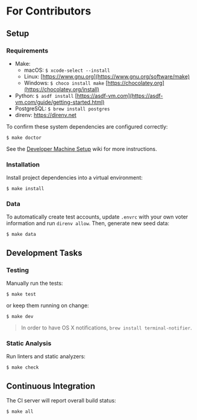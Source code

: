 # For Contributors

## Setup

### Requirements

* Make:
  - macOS: `$ xcode-select --install`
  - Linux: [https://www.gnu.org](https://www.gnu.org/software/make)
  - Windows: `$ choco install make` [https://chocolatey.org](https://chocolatey.org/install)
* Python: `$ asdf install` [https://asdf-vm.com](https://asdf-vm.com/guide/getting-started.html)
* PostgreSQL: `$ brew install postgres`
* direnv: https://direnv.net

To confirm these system dependencies are configured correctly:

```
$ make doctor
```

See the [Developer Machine Setup](https://github.com/citizenlabsgr/ballotbuddies/wiki/Developer-Machine-Setup) wiki for more instructions.

### Installation

Install project dependencies into a virtual environment:

```
$ make install
```

### Data

To automatically create test accounts, update `.envrc` with your own voter information and run `direnv allow`. Then, generate new seed data:

```
$ make data
```

## Development Tasks

### Testing

Manually run the tests:

```
$ make test
```

or keep them running on change:

```
$ make dev
```

> In order to have OS X notifications, `brew install terminal-notifier`.

### Static Analysis

Run linters and static analyzers:

```
$ make check
```

## Continuous Integration

The CI server will report overall build status:

```
$ make all
```
